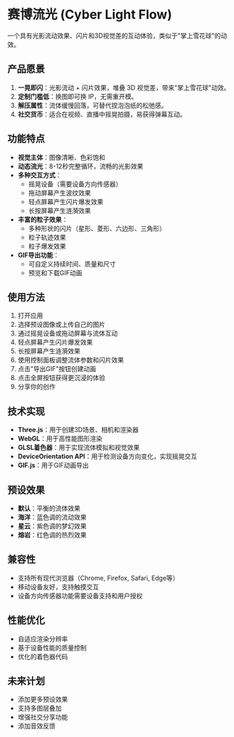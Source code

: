 # 赛博流光 (Cyber Light Flow)

一个具有光影流动效果、闪片和3D视觉差的互动体验，类似于"掌上雪花球"的动效。

## 产品愿景

1. **一晃即闪**：光影流动 + 闪片效果，堆叠 3D 视觉差，带来"掌上雪花球"动效。
2. **定制门槛低**：换图即可换 IP，无需重开模。
3. **解压属性**：流体缓慢回落，可替代捏泡泡纸的松弛感。
4. **社交货币**：适合在视频、直播中摇晃拍摄，易获得弹幕互动。

## 功能特点

- **视觉主体**：图像清晰、色彩饱和
- **动态流光**：8-12秒完整循环，流畅的光影效果
- **多种交互方式**：
  - 摇晃设备（需要设备方向传感器）
  - 拖动屏幕产生波纹效果
  - 轻点屏幕产生闪片爆发效果
  - 长按屏幕产生涟漪效果
- **丰富的粒子效果**：
  - 多种形状的闪片（星形、菱形、六边形、三角形）
  - 粒子轨迹效果
  - 粒子爆发效果
- **GIF导出功能**：
  - 可自定义持续时间、质量和尺寸
  - 预览和下载GIF动画

## 使用方法

1. 打开应用
2. 选择预设图像或上传自己的图片
3. 通过摇晃设备或拖动屏幕与流体互动
4. 轻点屏幕产生闪片爆发效果
5. 长按屏幕产生涟漪效果
6. 使用控制面板调整流体参数和闪片效果
7. 点击"导出GIF"按钮创建动画
8. 点击全屏按钮获得更沉浸的体验
9. 分享你的创作

## 技术实现

- **Three.js**：用于创建3D场景、相机和渲染器
- **WebGL**：用于高性能图形渲染
- **GLSL着色器**：用于实现流体模拟和视觉效果
- **DeviceOrientation API**：用于检测设备方向变化，实现摇晃交互
- **GIF.js**：用于GIF动画导出

## 预设效果

- **默认**：平衡的流体效果
- **海洋**：蓝色调的流动效果
- **星云**：紫色调的梦幻效果
- **熔岩**：红色调的热烈效果

## 兼容性

- 支持所有现代浏览器（Chrome, Firefox, Safari, Edge等）
- 移动设备友好，支持触摸交互
- 设备方向传感器功能需要设备支持和用户授权

## 性能优化

- 自适应渲染分辨率
- 基于设备性能的质量控制
- 优化的着色器代码

## 未来计划

- 添加更多预设效果
- 支持多图层叠加
- 增强社交分享功能
- 添加音效反馈
